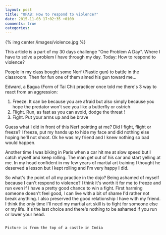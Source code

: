 ```yaml
---
layout: post
title: "OPAB: How to respond to violence?"
date: 2015-11-03 17:02:35 +0100
comments: true
categories:
---
```


{% img center /images/violence.jpg %}

This article is a part of my 30 days challenge "One Problem A Day". Where I have to solve a problem I have through my day. Today: How to respond to violence?

<!-- more -->

People in my class bought some Nerf (Plastic gun) to battle in the classroom. Then for fun one of them aimed his gun toward me...

Edward, a Bagua (Form of Tai Chi) practicer once told me there's 3 way to react from an aggression:

1. Freeze. It can be because you are afraid but also simply because you hope the predator won't see you like a butterfly or ostrich
2. Flight. Run, as fast as you can avoid, dodge the threat !
3. Fight. Put your arms up and be brave

Guess what I did in front of this Nerf pointing at me? Did I fight, flight or freeze? I freeze, put my hands up to hide my face and did nothing else hoping he'll not shoot. Ok he was my friend and I knew nothing so bad would happen.

Another time I was biking in Paris when a car hit me at slow speed but I catch myself and keep rolling. The man get out of his car and start yelling at me. In my head confident in my few years of martial art training I thought he deserved a lesson but I kept rolling and I'm very happy I did.

So what's the point of all my practice in the dojo? Being ashamed of myself because I can't respond to violence? I think it's worth it for me to freeze and run even if I have a pretty good chance to win a fight. First harming someone doesn't feel good, I can live with a bit of shame I'd rather not break anything. I also preserved the good relationship I have with my friend. I think the only time I'll need my martial art skill is to fight for someone else or my life. It's the last choice and there's nothing to be ashamed if you run or lower your head.

~~~

Picture is from the top of a castle in India
